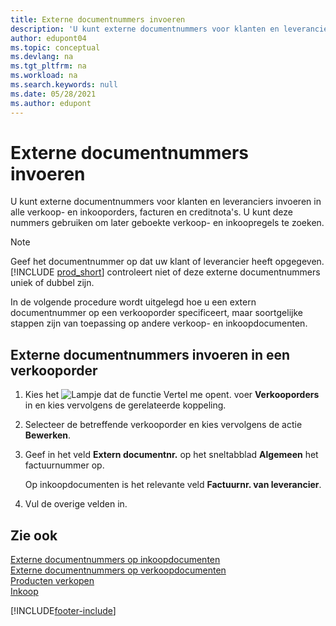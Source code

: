```yaml
---
title: Externe documentnummers invoeren
description: 'U kunt externe documentnummers voor klanten en leveranciers invoeren in alle verkoop- en inkooporders, facturen en creditnota''s. U kunt deze nummers gebruiken om later geboekte verkoop- en inkoopregels te zoeken.'
author: edupont04
ms.topic: conceptual
ms.devlang: na
ms.tgt_pltfrm: na
ms.workload: na
ms.search.keywords: null
ms.date: 05/28/2021
ms.author: edupont
---
```

# <a name="enter-external-document-numbers"></a>Externe documentnummers invoeren

U kunt externe documentnummers voor klanten en leveranciers invoeren in alle verkoop- en inkooporders, facturen en creditnota's. U kunt deze nummers gebruiken om later geboekte verkoop- en inkoopregels te zoeken.  

> [!NOTE]
> Geef het documentnummer op dat uw klant of leverancier heeft opgegeven. [!INCLUDE [prod_short](includes/prod_short.md)] controleert niet of deze externe documentnummers uniek of dubbel zijn.

In de volgende procedure wordt uitgelegd hoe u een extern documentnummer op een verkooporder specificeert, maar soortgelijke stappen zijn van toepassing op andere verkoop- en inkoopdocumenten.

## <a name="to-enter-external-document-numbers-in-a-sales-order"></a>Externe documentnummers invoeren in een verkooporder

1. Kies het ![Lampje dat de functie Vertel me opent.](media/ui-search/search_small.png "Vertel me wat u wilt doen") voer **Verkooporders** in en kies vervolgens de gerelateerde koppeling.  
2. Selecteer de betreffende verkooporder en kies vervolgens de actie **Bewerken**.  
3. Geef in het veld **Extern documentnr.** op het sneltabblad **Algemeen** het factuurnummer op.  

    Op inkoopdocumenten is het relevante veld **Factuurnr. van leverancier**.
4. Vul de overige velden in.  

## <a name="see-also"></a>Zie ook

[Externe documentnummers op inkoopdocumenten](purchasing-ext-doc-no.md)  
[Externe documentnummers op verkoopdocumenten](sales-how-invoice-sales.md#external-document-numbers)  
[Producten verkopen](sales-how-sell-products.md)  
[Inkoop](purchasing-manage-purchasing.md)  

[!INCLUDE[footer-include](includes/footer-banner.md)]
